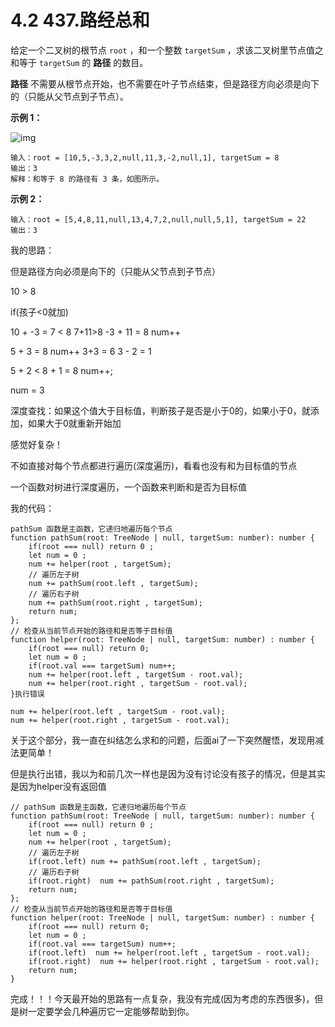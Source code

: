 ﻿

# 4.2 437.路经总和

给定一个二叉树的根节点 `root` ，和一个整数 `targetSum` ，求该二叉树里节点值之和等于 `targetSum` 的 **路径** 的数目。

**路径** 不需要从根节点开始，也不需要在叶子节点结束，但是路径方向必须是向下的（只能从父节点到子节点）。

 

**示例 1：**

![img](https://i-blog.csdnimg.cn/img_convert/a4a02d612735690e12105ac64c105138.jpeg)

```
输入：root = [10,5,-3,3,2,null,11,3,-2,null,1], targetSum = 8
输出：3
解释：和等于 8 的路径有 3 条，如图所示。
```

**示例 2：**

```
输入：root = [5,4,8,11,null,13,4,7,2,null,null,5,1], targetSum = 22
输出：3
```

我的思路：

但是路径方向必须是向下的（只能从父节点到子节点）

10 > 8 

if(孩子<0就加)

10 + -3 = 7 < 8  7+11>8 -3 + 11 = 8 num++

5 + 3 = 8 num++  3+3 = 6 3 - 2 = 1

5 + 2 < 8 + 1 = 8 num++;

num = 3

深度查找：如果这个值大于目标值，判断孩子是否是小于0的，如果小于0，就添加，如果大于0就重新开始加

感觉好复杂！

不如直接对每个节点都进行遍历(深度遍历)，看看也没有和为目标值的节点

一个函数对树进行深度遍历，一个函数来判断和是否为目标值

我的代码：

```
pathSum 函数是主函数，它递归地遍历每个节点
function pathSum(root: TreeNode | null, targetSum: number): number {
    if(root === null) return 0 ;
    let num = 0 ; 
    num += helper(root , targetSum);
    // 遍历左子树
    num += pathSum(root.left , targetSum);
    // 遍历右子树
    num += pathSum(root.right , targetSum);
    return num;
};
// 检查从当前节点开始的路径和是否等于目标值
function helper(root: TreeNode | null, targetSum: number) : number {
    if(root === null) return 0;
    let num = 0 ;
    if(root.val === targetSum) num++;
    num += helper(root.left , targetSum - root.val);
    num += helper(root.right , targetSum - root.val);
}执行错误
```

    num += helper(root.left , targetSum - root.val);
    num += helper(root.right , targetSum - root.val);
关于这个部分，我一直在纠结怎么求和的问题，后面ai了一下突然醒悟，发现用减法更简单！

但是执行出错，我以为和前几次一样也是因为没有讨论没有孩子的情况，但是其实是因为helper没有返回值

```
// pathSum 函数是主函数，它递归地遍历每个节点
function pathSum(root: TreeNode | null, targetSum: number): number {
    if(root === null) return 0 ;
    let num = 0 ; 
    num += helper(root , targetSum);
    // 遍历左子树
    if(root.left) num += pathSum(root.left , targetSum);
    // 遍历右子树
    if(root.right)  num += pathSum(root.right , targetSum);
    return num;
};
// 检查从当前节点开始的路径和是否等于目标值
function helper(root: TreeNode | null, targetSum: number) : number {
    if(root === null) return 0;
    let num = 0 ;
    if(root.val === targetSum) num++;
    if(root.left)  num += helper(root.left , targetSum - root.val);
    if(root.right)  num += helper(root.right , targetSum - root.val);
    return num;
}
```

完成！！！今天最开始的思路有一点复杂，我没有完成(因为考虑的东西很多)，但是树一定要学会几种遍历它一定能够帮助到你。

